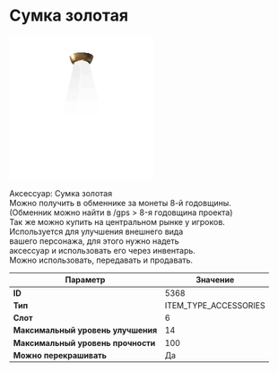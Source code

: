# Сумка золотая

![Item Image](../img/5368.webp?raw=true)

Аксессуар: Сумка золотая<br>Можно получить в обменнике за монеты 8-й годовщины.<br>(Обменник можно найти в /gps > 8-я годовщина проекта)<br>Так же можно купить на центральном рынке у игроков.<br>Используется для улучшения внешнего вида<br>вашего персонажа, для этого нужно надеть<br>аксессуар и использовать его через инвентарь.<br>Можно использовать, передавать и продавать.


| Параметр | Значение |
|----------|----------|
| **ID** | 5368 |
| **Тип** | ITEM_TYPE_ACCESSORIES |
| **Слот** | 6 |
| **Максимальный уровень улучшения** | 14 |
| **Максимальный уровень прочности** | 100 |
| **Можно перекрашивать** | Да |

